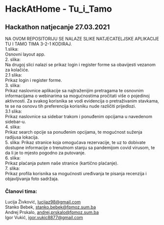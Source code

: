 # HackAtHome - Tu_i_Tamo
## Hackathon natjecanje 27.03.2021

NA OVOM REPOSITORIJU SE NALAZE SLIKE NATJECATELJSKE APLIKACIJE TU I TAMO TIMA 3-2-1 KODIRAJ.  
1.slika:  
        Osnovni layout app.  
2. slika:  
        Na drugoj slici nalazi se prikaz login i register forme sa obavijesti vezanom za kolačiće.  
2.1 slika:  
        Prikaz login i register forme.  
3. slika:  
        Prikaz naslovnice aplikacije sa najtraženijim pretragama te osnovnim informacijama o webinarima sa mogućnostima pročitati više o pojedinoj aktivnosti. Za svakog korisnika se vodi evidencija o pretraživanim stavkama, te se na osnovu tih preferencija korisniku nude različiti prijedlozi.  
 3.1 slika:  
        Prikaz naslovnice sa sidebar trakom i ponuđenim opcijama u navedenom sidebar-u.  
 4. slika:  
         Prikaz search opcije sa ponuđenim opcijama, te mogućnost suženja radijusa lokacija.  
 5. slika:
         Prikaz stranice koja omogućava rezervacije, te uz to dobivate dostupne informacije o trenutnom stanju sa pandemijom covid virusom, te da li je to mjesto pogodno za putovanje.  
 6. slika:  
        Prikaz plaćanja putem naše stranice (kartično plaćanje).  
 7. slika:  
        Prikaz profila korisnika sa mogućnosti uređivanja te pisanja recenzija i objavljivanja foto sadržaja.  


### Članovi tima:  
Lucija Živković, lucijaz98@gmail.com  
Stanko Bebek, stanko.bebek@fpmoz.sum.ba   
Andrej Prskalo, andrej.prskalo@fpmoz.sum.ba  
Igor Vukić, igor.vukic8877@gmail.com  
